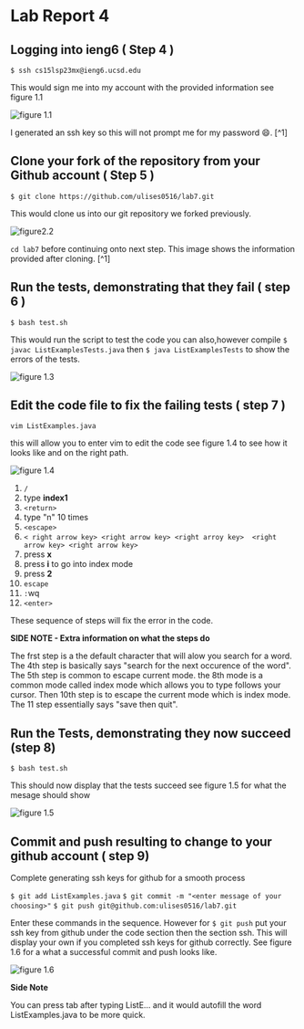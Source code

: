 # Lab Report 4

## Logging into ieng6 ( Step 4 ) 

```$ ssh cs15lsp23mx@ieng6.ucsd.edu```

This would sign me into my account with the provided 
information see figure 1.1 


![figure 1.1](<img width="717" alt="Screenshot 2023-05-22 at 3 44 15 PM" src="https://github.com/ulises0516/cse15l-lab-reports/assets/125671517/ec2e6000-69ef-4efe-b586-37a8db610881">)

I generated an ssh key so this will not prompt me for my password :smile:. [^1]

## Clone your fork of the repository from your Github account ( Step 5 )
```$ git clone https://github.com/ulises0516/lab7.git```

This would clone us into our git repository we forked previously.

![figure2.2](<img width="505" alt="Screenshot 2023-05-22 at 4 37 20 PM" src="https://github.com/ulises0516/cse15l-lab-reports/assets/125671517/8a12ecaa-e45c-4374-a1b9-d1ac9660c06b">)

```cd lab7``` before continuing onto next step. This image shows the information provided after cloning. [^1]

## Run the tests, demonstrating that they fail ( step 6 )

```$ bash test.sh```

This would run the script to test the code you can also,however compile
```$ javac ListExamplesTests.java``` then ```$ java ListExamplesTests``` to show the errors of the tests.

![figure 1.3](<img width="527" alt="Screenshot 2023-05-22 at 4 38 13 PM" src="https://github.com/ulises0516/cse15l-lab-reports/assets/125671517/8c50724e-4990-4190-8233-21cf4c7e31a0">)

## Edit the code file to fix the failing tests ( step 7 )

```vim ListExamples.java```

this will allow you to enter vim to edit the code see figure 1.4 to see how it looks like and on the right path.

![figure 1.4](<img width="667" alt="Screenshot 2023-05-22 at 4 11 00 PM" src="https://github.com/ulises0516/cse15l-lab-reports/assets/125671517/f4d4c80f-d18c-4943-911b-82fcb72d1df5">)

1. ```/``` 
2. type **index1**
3. ```<return>```
4. type "n" 10 times 
5.  ```<escape>```
6.  ```< right arrow key> <right arrow key> <right arroy key>  <right arrow key> <right arrow key>```
7.  press **x**
8.  press **i** to go into index mode
9.  press **2**
10.  ```escape```
11.  ```:```wq
12.  ```<enter>```

These sequence of steps will fix the error in the code.

**SIDE NOTE - Extra information on what the steps do** 

The frst step is a the default character that will alow you search for a word. The 4th step is basically says "search for the next occurence of the word". The 5th step is common to escape current mode. the 8th mode is a common mode called index mode which allows you to type follows your cursor. Then 10th step is to escape the current mode which is index mode. The 11 step essentially says "save then quit".

## Run the Tests, demonstrating they now succeed (step 8)

```$ bash test.sh```

This should now display that the tests succeed see figure 1.5 for what the mesage should show 

![figure 1.5](<img width="334" alt="Screenshot 2023-05-22 at 4 14 16 PM" src="https://github.com/ulises0516/cse15l-lab-reports/assets/125671517/de6ab616-74c3-4c68-8d4d-140bcc978d80">)

## Commit and push resulting to change to your github account ( step 9)

Complete generating ssh keys for github for a smooth process 

```$ git add ListExamples.java```
```$ git commit -m "<enter message of your choosing>"```
```$ git push git@github.com:ulises0516/lab7.git```

Enter these commands in the sequence. However for ```$ git push``` put your ssh key from github under the code section then the section ssh. This will display your own if you completed ssh keys for github correctly. See figure 1.6 for a what a successful commit and push looks like.

![figure 1.6](<img width="665" alt="Screenshot 2023-05-22 at 4 42 17 PM" src="https://github.com/ulises0516/cse15l-lab-reports/assets/125671517/1646958e-af88-43ac-8b69-283e7d120b31">)

**Side Note**

You can press tab after typing ListE... and it would autofill the word ListExamples.java to be more quick.
























